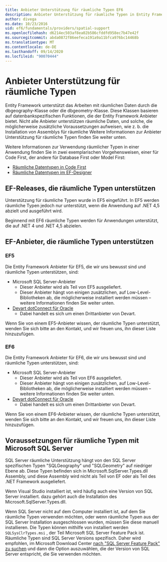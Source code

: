 ```yaml
---
title: Anbieter Unterstützung für räumliche Typen EF6
description: Anbieter Unterstützung für räumliche Typen in Entity Framework 6
author: divega
ms.date: 10/23/2016
uid: ef6/fundamentals/providers/spatial-support
ms.openlocfilehash: d6214ec503af8ea02b586cfddfd958ec7b47e42f
ms.sourcegitcommit: abda0872f86eefeca191a9a11bfca976bc14468b
ms.translationtype: MT
ms.contentlocale: de-DE
ms.lasthandoff: 09/14/2020
ms.locfileid: "90070444"
---
```

# <a name="provider-support-for-spatial-types"></a>Anbieter Unterstützung für räumliche Typen
Entity Framework unterstützt das Arbeiten mit räumlichen Daten durch die dbgeography-Klasse oder die dbgeometry-Klasse. Diese Klassen basieren auf datenbankspezifischen Funktionen, die der Entity Framework Anbieter bietet. Nicht alle Anbieter unterstützen räumliche Daten, und solche, die möglicherweise zusätzliche Voraussetzungen aufweisen, wie z. b. die Installation von Assemblys für räumliche Weitere Informationen zur Anbieter Unterstützung für räumliche Typen finden Sie weiter unten.  

Weitere Informationen zur Verwendung räumlicher Typen in einer Anwendung finden Sie in zwei exemplarischen Vorgehensweisen, einer für Code First, der andere für Database First oder Model First:  

- [Räumliche Datentypen in Code First](xref:ef6/modeling/code-first/data-types/spatial)  
- [Räumliche Datentypen im EF-Designer](xref:ef6/modeling/designer/data-types/spatial)  

## <a name="ef-releases-that-support-spatial-types"></a>EF-Releases, die räumliche Typen unterstützen  

Unterstützung für räumliche Typen wurde in EF5 eingeführt. In EF5 werden räumliche Typen jedoch nur unterstützt, wenn die Anwendung auf .NET 4,5 abzielt und ausgeführt wird.  

Beginnend mit EF6 räumliche Typen werden für Anwendungen unterstützt, die auf .NET 4 und .NET 4,5 abzielen.  

## <a name="ef-providers-that-support-spatial-types"></a>EF-Anbieter, die räumliche Typen unterstützen  

### <a name="ef5"></a>EF5  

Die Entity Framework Anbieter für EF5, die wir uns bewusst sind und räumliche Typen unterstützen, sind:  

- Microsoft SQL Server-Anbieter  
    - Dieser Anbieter wird als Teil von EF5 ausgeliefert.  
    - Dieser Anbieter hängt von einigen zusätzlichen, auf Low-Level-Bibliotheken ab, die möglicherweise installiert werden müssen – weitere Informationen finden Sie weiter unten.  
- [Devart dotConnect für Oracle](https://www.devart.com/dotconnect/oracle/)  
    - Dabei handelt es sich um einen Drittanbieter von Devart.  

Wenn Sie von einem EF5-Anbieter wissen, der räumliche Typen unterstützt, wenden Sie sich bitte an den Kontakt, und wir freuen uns, ihn dieser Liste hinzuzufügen.  

### <a name="ef6"></a>EF6  

Die Entity Framework Anbieter für EF6, die wir uns bewusst sind und räumliche Typen unterstützen, sind:  

- Microsoft SQL Server-Anbieter  
    - Dieser Anbieter wird als Teil von EF6 ausgeliefert.  
    - Dieser Anbieter hängt von einigen zusätzlichen, auf Low-Level-Bibliotheken ab, die möglicherweise installiert werden müssen – weitere Informationen finden Sie weiter unten.  
- [Devart dotConnect für Oracle](https://www.devart.com/dotconnect/oracle/)  
    - Dabei handelt es sich um einen Drittanbieter von Devart.  

Wenn Sie von einem EF6-Anbieter wissen, der räumliche Typen unterstützt, wenden Sie sich bitte an den Kontakt, und wir freuen uns, ihn dieser Liste hinzuzufügen.  

## <a name="prerequisites-for-spatial-types-with-microsoft-sql-server"></a>Voraussetzungen für räumliche Typen mit Microsoft SQL Server  

SQL Server räumliche Unterstützung hängt von den SQL Server spezifischen Typen "SQLGeography" und "SQLGeometry" auf niedriger Ebene ab. Diese Typen befinden sich in Microsoft.SqlServer.Types.dll Assembly, und diese Assembly wird nicht als Teil von EF oder als Teil des .NET Framework ausgeliefert.  

Wenn Visual Studio installiert ist, wird häufig auch eine Version von SQL Server installiert. dazu gehört auch die Installation des Microsoft.SqlServer.Types.dll.  

Wenn SQL Server nicht auf dem Computer installiert ist, auf dem Sie räumliche Typen verwenden möchten, oder wenn räumliche Typen aus der SQL Server Installation ausgeschlossen wurden, müssen Sie diese manuell installieren. Die Typen können mithilfe von installiert werden `SQLSysClrTypes.msi` , der Teil Microsoft SQL Server Feature Pack ist. Räumliche Typen sind SQL Server Versions spezifisch. Daher wird empfohlen, im Microsoft Download Center [nach "SQL Server Feature Pack" zu suchen](https://www.microsoft.com/search/result.aspx?q=sql+server+feature+pack) und dann die Option auszuwählen, die der Version von SQL Server entspricht, die Sie verwenden möchten.
